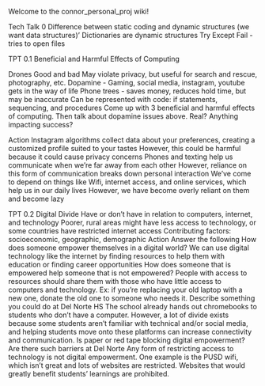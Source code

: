 Welcome to the connor_personal_proj wiki!

Tech Talk 0 Difference between static coding and dynamic structures (we want data structures)’ Dictionaries are dynamic structures Try Except Fail - tries to open files

TPT 0.1 Beneficial and Harmful Effects of Computing

Drones Good and bad May violate privacy, but useful for search and rescue, photography, etc. Dopamine - Gaming, social media, instagram, youtube gets in the way of life Phone trees - saves money, reduces hold time, but may be inaccurate Can be represented with code: if statements, sequencing, and procedures Come up with 3 beneficial and harmful effects of computing. Then talk about dopamine issues above. Real? Anything impacting success?

Action Instagram algorithms collect data about your preferences, creating a customized profile suited to your tastes However, this could be harmful because it could cause privacy concerns Phones and texting help us communicate when we’re far away from each other However, reliance on this form of communication breaks down personal interaction We’ve come to depend on things like Wifi, internet access, and online services, which help us in our daily lives However, we have become overly reliant on them and become lazy

TPT 0.2 Digital Divide Have or don’t have in relation to computers, internet, and technology Poorer, rural areas might have less access to technology, or some countries have restricted internet access Contributing factors: socioeconomic, geographic, demographic Action Answer the following How does someone empower themselves in a digital world? We can use digital technology like the internet by finding resources to help them with education or finding career opportunities How does someone that is empowered help someone that is not empowered? People with access to resources should share them with those who have little access to computers and technology. Ex: if you’re replacing your old laptop with a new one, donate the old one to someone who needs it. Describe something you could do at Del Norte HS The school already hands out chromebooks to students who don’t have a computer. However, a lot of divide exists because some students aren’t familiar with technical and/or social media, and helping students move onto these platforms can increase connectivity and communication. Is paper or red tape blocking digital empowerment? Are there such barriers at Del Norte Any form of restricting access to technology is not digital empowerment. One example is the PUSD wifi, which isn’t great and lots of websites are restricted. Websites that would greatly benefit students’ learnings are prohibited.
